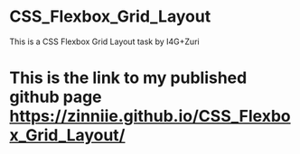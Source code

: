 # CSS_Flexbox_Grid_Layout
This is a CSS Flexbox Grid Layout task by I4G+Zuri

# This is the link to my published github page https://zinniie.github.io/CSS_Flexbox_Grid_Layout/